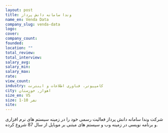 ```yaml
---
layout: post
title: وندا سامانه دانش پرداز
name_en: Venda Data
company_slug: venda-data
logo: 
cover: 
company_count:
founded:
location: ""
total_review: 
total_interview: 
salary_avg: 
salary_min: 
salary_max: 
rate: 
view_count: 
industry: کامپیوتر، فناوری اطلاعات و اینترنت
city: اهواز, خوزستان
size_en: VS
size: 1-10 نفر
site: 
---
```


شرکت وندا سامانه دانش پرداز فعالیت رسمی خود را در زمینه سیستم های نرم افزاری و برنامه نویسی در زمینه وب و سیستم های مبتنی بر موبایل از سال 87 شروع کرده.
